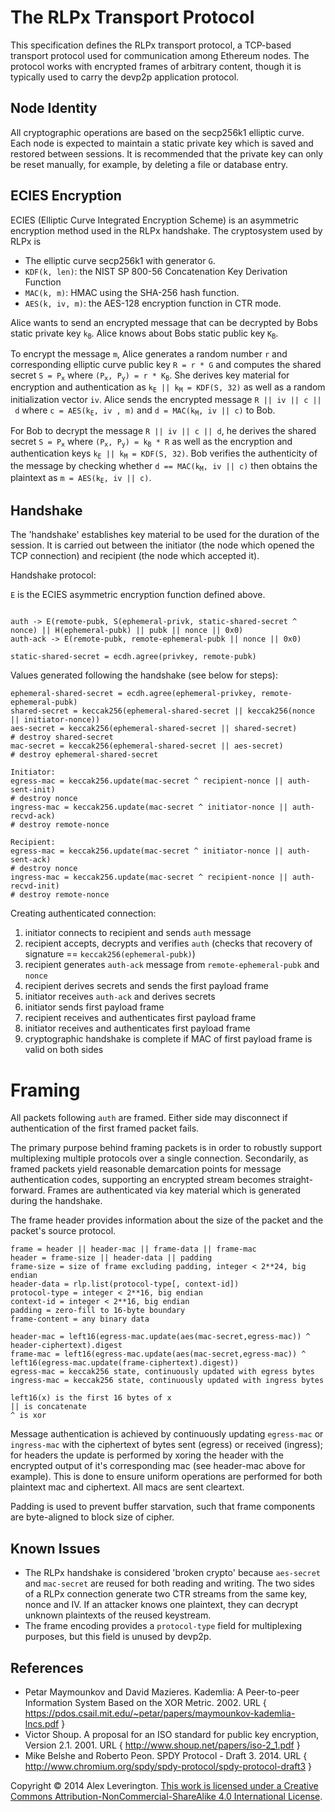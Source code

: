 # The RLPx Transport Protocol

This specification defines the RLPx transport protocol, a TCP-based transport protocol
used for communication among Ethereum nodes. The protocol works with encrypted frames of
arbitrary content, though it is typically used to carry the devp2p application protocol.

## Node Identity

All cryptographic operations are based on the secp256k1 elliptic curve. Each node is
expected to maintain a static private key which is saved and restored between sessions. It
is recommended that the private key can only be reset manually, for example, by deleting a
file or database entry.

## ECIES Encryption

ECIES (Elliptic Curve Integrated Encryption Scheme) is an asymmetric encryption method
used in the RLPx handshake. The cryptosystem used by RLPx is

- The elliptic curve secp256k1 with generator `G`.
- `KDF(k, len)`: the NIST SP 800-56 Concatenation Key Derivation Function
- `MAC(k, m)`: HMAC using the SHA-256 hash function.
- `AES(k, iv, m)`: the AES-128 encryption function in CTR mode.

Alice wants to send an encrypted message that can be decrypted by Bobs static private key
<code>k<sub>B</sub></code>. Alice knows about Bobs static public key
<code>K<sub>B</sub></code>.

To encrypt the message `m`, Alice generates a random number `r` and corresponding elliptic
curve public key `R = r * G` and computes the shared secret <code>S = P<sub>x</sub></code>
where <code>(P<sub>x</sub>, P<sub>y</sub>) = r * K<sub>B</sub></code>. She derives key
material for encryption and authentication as
<code>k<sub>E</sub> || k<sub>M</sub> = KDF(S, 32)</code> as well as a random
initialization vector `iv`. Alice sends the encrypted message `R || iv || c || d` where
<code>c = AES(k<sub>E</sub>, iv , m)</code> and
<code>d = MAC(k<sub>M</sub>, iv || c)</code> to Bob.

For Bob to decrypt the message `R || iv || c || d`, he derives the shared secret
<code>S = P<sub>x</sub></code> where
<code>(P<sub>x</sub>, P<sub>y</sub>) = k<sub>B</sub> * R</code> as well as the encryption and
authentication keys <code>k<sub>E</sub> || k<sub>M</sub> = KDF(S, 32)</code>. Bob verifies
the authenticity of the message by checking whether
<code>d == MAC(k<sub>M</sub>, iv || c)</code> then obtains the plaintext as
<code>m = AES(k<sub>E</sub>, iv || c)</code>.

## Handshake

The 'handshake' establishes key material to be used for the duration of the session. It is
carried out between the initiator (the node which opened the TCP connection) and recipient
(the node which accepted it).

Handshake protocol:

`E` is the ECIES asymmetric encryption function defined above.

```text

auth -> E(remote-pubk, S(ephemeral-privk, static-shared-secret ^ nonce) || H(ephemeral-pubk) || pubk || nonce || 0x0)
auth-ack -> E(remote-pubk, remote-ephemeral-pubk || nonce || 0x0)

static-shared-secret = ecdh.agree(privkey, remote-pubk)
```

Values generated following the handshake (see below for steps):

```text
ephemeral-shared-secret = ecdh.agree(ephemeral-privkey, remote-ephemeral-pubk)
shared-secret = keccak256(ephemeral-shared-secret || keccak256(nonce || initiator-nonce))
aes-secret = keccak256(ephemeral-shared-secret || shared-secret)
# destroy shared-secret
mac-secret = keccak256(ephemeral-shared-secret || aes-secret)
# destroy ephemeral-shared-secret

Initiator:
egress-mac = keccak256.update(mac-secret ^ recipient-nonce || auth-sent-init)
# destroy nonce
ingress-mac = keccak256.update(mac-secret ^ initiator-nonce || auth-recvd-ack)
# destroy remote-nonce

Recipient:
egress-mac = keccak256.update(mac-secret ^ initiator-nonce || auth-sent-ack)
# destroy nonce
ingress-mac = keccak256.update(mac-secret ^ recipient-nonce || auth-recvd-init)
# destroy remote-nonce
```

Creating authenticated connection:

1. initiator connects to recipient and sends `auth` message
2. recipient accepts, decrypts and verifies `auth` (checks that recovery of signature ==
   `keccak256(ephemeral-pubk)`)
3.  recipient generates `auth-ack` message from `remote-ephemeral-pubk` and `nonce`
4.  recipient derives secrets and sends the first payload frame
5.  initiator receives `auth-ack` and derives secrets
6.  initiator sends first payload frame
7.  recipient receives and authenticates first payload frame
8.  initiator receives and authenticates first payload frame
9.  cryptographic handshake is complete if MAC of first payload frame is valid on both sides

# Framing

All packets following `auth` are framed. Either side may disconnect if authentication of
the first framed packet fails.

The primary purpose behind framing packets is in order to robustly support multiplexing
multiple protocols over a single connection. Secondarily, as framed packets yield
reasonable demarcation points for message authentication codes, supporting an encrypted
stream becomes straight-forward. Frames are authenticated via key material which is
generated during the handshake.

The frame header provides information about the size of the packet and the packet's source
protocol.

```text
frame = header || header-mac || frame-data || frame-mac
header = frame-size || header-data || padding
frame-size = size of frame excluding padding, integer < 2**24, big endian
header-data = rlp.list(protocol-type[, context-id])
protocol-type = integer < 2**16, big endian
context-id = integer < 2**16, big endian
padding = zero-fill to 16-byte boundary
frame-content = any binary data

header-mac = left16(egress-mac.update(aes(mac-secret,egress-mac)) ^ header-ciphertext).digest
frame-mac = left16(egress-mac.update(aes(mac-secret,egress-mac)) ^ left16(egress-mac.update(frame-ciphertext).digest))
egress-mac = keccak256 state, continuously updated with egress bytes
ingress-mac = keccak256 state, continuously updated with ingress bytes

left16(x) is the first 16 bytes of x
|| is concatenate
^ is xor
```

Message authentication is achieved by continuously updating `egress-mac` or `ingress-mac`
with the ciphertext of bytes sent (egress) or received (ingress); for headers the update
is performed by xoring the header with the encrypted output of it's corresponding mac (see
header-mac above for example). This is done to ensure uniform operations are performed for
both plaintext mac and ciphertext. All macs are sent cleartext.

Padding is used to prevent buffer starvation, such that frame components are byte-aligned
to block size of cipher.

## Known Issues

- The RLPx handshake is considered 'broken crypto' because `aes-secret` and `mac-secret`
  are reused for both reading and writing. The two sides of a RLPx connection generate two
  CTR streams from the same key, nonce and IV. If an attacker knows one plaintext, they can
  decrypt unknown plaintexts of the reused keystream.
- The frame encoding provides a `protocol-type` field for multiplexing purposes, but this
  field is unused by devp2p.

## References
- Petar Maymounkov and David Mazieres. Kademlia: A Peer-to-peer Information System Based on the XOR Metric. 2002. URL { https://pdos.csail.mit.edu/~petar/papers/maymounkov-kademlia-lncs.pdf }
- Victor Shoup. A proposal for an ISO standard for public key encryption, Version 2.1. 2001. URL { http://www.shoup.net/papers/iso-2_1.pdf }
- Mike Belshe and Roberto Peon. SPDY Protocol - Draft 3. 2014. URL { http://www.chromium.org/spdy/spdy-protocol/spdy-protocol-draft3 }

Copyright &copy; 2014 Alex Leverington.
<a rel="license" href="http://creativecommons.org/licenses/by-nc-sa/4.0/">This work is licensed under a
<a rel="license" href="http://creativecommons.org/licenses/by-nc-sa/4.0/">Creative Commons Attribution-NonCommercial-ShareAlike
4.0 International License</a>.
